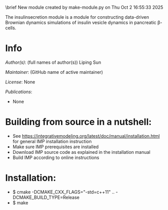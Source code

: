 \brief New module created by make-module.py on Thu Oct 2 16:55:33 2025

The insulinsecretion module is a module for constructing data-driven
Brownian dynamics simulations of insulin vesicle dynamics in pancreatic β-cells.

# Info

_Author(s)_: (full names of author(s))
Liping Sun

_Maintainer_: (GitHub name of active maintainer)

_License_: None

_Publications_:
- None

# Building from source in a nutshell:
- See https://integrativemodeling.org/latest/doc/manual/installation.html for general IMP installation instruction
- Make sure IMP prerequisites are installed
- Download IMP source code as explained in the installation manual
- Build IMP according to online instructions

# Installation:
- $ cmake -DCMAKE_CXX_FLAGS="-std=c++11" .. -DCMAKE_BUILD_TYPE=Release 
- $ make
